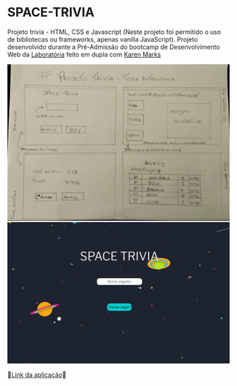# SPACE-TRIVIA
Projeto trivia - HTML, CSS e Javascript (Neste projeto foi permitido o uso de bibliotecas ou frameworks, apenas vanilla JavaScript). Projeto desenvolvido durante a Pré-Admissão do bootcamp de Desenvolvimento Web da <a href="https://www.laboratoria.la/br">Laboratória</a> feito em dupla com <a href="https://github.com/KarenMarks87">Karen Marks</a>  

![prototipo](/img/prototipo.jpg)
![trivia](/img/tela-inicio-trivia.jpg)

🔗[Link da aplicação](https://inquisitive-panda-4aea4a.netlify.app/)🔗
